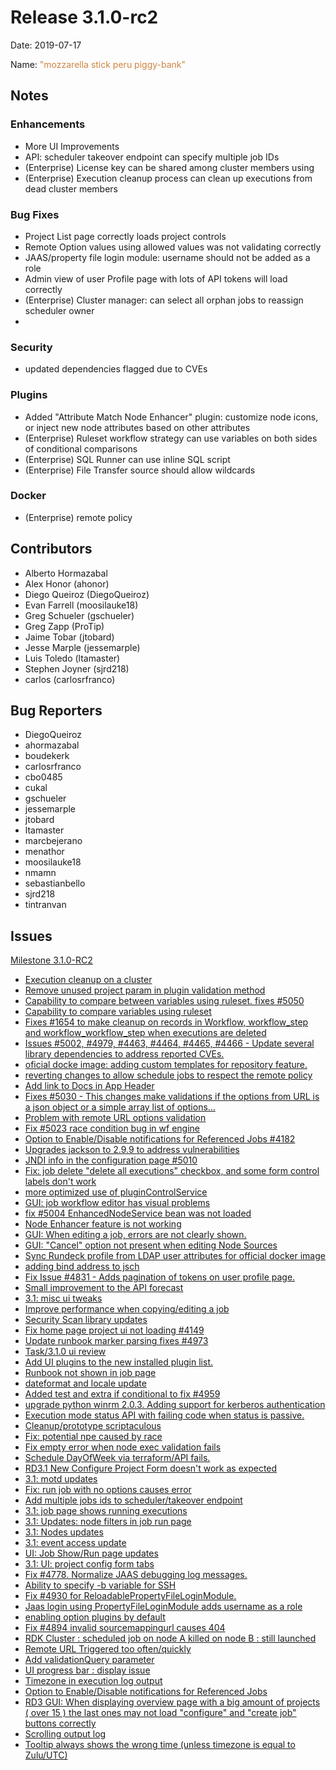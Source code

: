 Release 3.1.0-rc2
===========

Date: 2019-07-17

Name: <span style="color: peru"><span class="glyphicon glyphicon-piggy-bank"></span> "mozzarella stick peru piggy-bank"</span>

## Notes

### Enhancements

* More UI Improvements
* API: scheduler takeover endpoint can specify multiple job IDs
* (Enterprise) License key can be shared among cluster members using 
* (Enterprise) Execution cleanup process can clean up executions from dead cluster members
 
### Bug Fixes

* Project List page correctly loads project controls
* Remote Option values using allowed values was not validating correctly
* JAAS/property file login module: username should not be added as a role
* Admin view of user Profile page with lots of API tokens will load correctly
* (Enterprise) Cluster manager: can select all orphan jobs to reassign scheduler owner
* 

### Security

* updated dependencies flagged due to CVEs

### Plugins

* Added "Attribute Match Node Enhancer" plugin: customize node icons, or inject new node attributes based on other attributes
* (Enterprise) Ruleset workflow strategy can use variables on both sides of conditional comparisons
* (Enterprise) SQL Runner can use inline SQL script
* (Enterprise) File Transfer source should allow wildcards

### Docker

* (Enterprise) remote policy

## Contributors

* Alberto Hormazabal
* Alex Honor (ahonor)
* Diego Queiroz (DiegoQueiroz)
* Evan Farrell (moosilauke18)
* Greg Schueler (gschueler)
* Greg Zapp (ProTip)
* Jaime Tobar (jtobard)
* Jesse Marple (jessemarple)
* Luis Toledo (ltamaster)
* Stephen Joyner (sjrd218)
* carlos (carlosrfranco)

## Bug Reporters

* DiegoQueiroz
* ahormazabal
* boudekerk
* carlosrfranco
* cbo0485
* cukal
* gschueler
* jessemarple
* jtobard
* ltamaster
* marcbejerano
* menathor
* moosilauke18
* nmamn
* sebastianbello
* sjrd218
* tintranvan

## Issues

[Milestone 3.1.0-RC2](https://github.com/rundeck/rundeck/milestone/109)

* [Execution cleanup on a cluster](https://github.com/rundeck/rundeck/pull/5058)
* [Remove unused project param in plugin validation method ](https://github.com/rundeck/rundeck/pull/5054)
* [Capability to compare between variables using ruleset. fixes #5050 ](https://github.com/rundeck/rundeck/pull/5051)
* [Capability to compare variables using ruleset](https://github.com/rundeck/rundeck/issues/5050)
* [Fixes #1654 to make cleanup on records in Workflow, workflow_step and workflow_workflow_step when executions are deleted](https://github.com/rundeck/rundeck/pull/5049)
* [Issues #5002, #4979, #4463, #4464, #4465, #4466 - Update several library dependencies to address reported CVEs.](https://github.com/rundeck/rundeck/pull/5047)
* [oficial docke image: adding custom templates for repository feature.](https://github.com/rundeck/rundeck/pull/5040)
* [reverting changes to allow schedule jobs to respect the remote policy](https://github.com/rundeck/rundeck/pull/5033)
* [Add link to Docs in App Header](https://github.com/rundeck/rundeck/issues/5032)
* [Fixes #5030 - This changes make validations if the options from URL is a json object or a simple array list of options…](https://github.com/rundeck/rundeck/pull/5031)
* [Problem with remote URL options validation](https://github.com/rundeck/rundeck/issues/5030)
* [Fix #5023 race condition bug in wf engine](https://github.com/rundeck/rundeck/pull/5029)
* [Option to Enable/Disable notifications for Referenced Jobs #4182](https://github.com/rundeck/rundeck/pull/5026)
* [Upgrades jackson to 2.9.9 to address vulnerabilities](https://github.com/rundeck/rundeck/pull/5019)
* [JNDI info in the configuration page #5010](https://github.com/rundeck/rundeck/pull/5011)
* [Fix: job delete "delete all executions" checkbox, and some form control labels don't work](https://github.com/rundeck/rundeck/pull/5008)
* [more optimized use of pluginControlService](https://github.com/rundeck/rundeck/pull/5007)
* [GUI: job workflow editor has visual problems](https://github.com/rundeck/rundeck/issues/5006)
* [fix #5004 EnhancedNodeService bean was not loaded](https://github.com/rundeck/rundeck/pull/5005)
* [ Node Enhancer feature is not working](https://github.com/rundeck/rundeck/issues/5004)
* [GUI: When editing a job, errors are not clearly shown.](https://github.com/rundeck/rundeck/issues/5000)
* [GUI: "Cancel" option not present when editing Node Sources](https://github.com/rundeck/rundeck/issues/4999)
* [Sync Rundeck profile from LDAP user attributes for official docker image](https://github.com/rundeck/rundeck/pull/4995)
* [adding bind address to jsch](https://github.com/rundeck/rundeck/pull/4994)
* [Fix Issue #4831 - Adds pagination of tokens on user profile page.](https://github.com/rundeck/rundeck/pull/4990)
* [Small improvement to the API forecast](https://github.com/rundeck/rundeck/pull/4986)
* [3.1: misc ui tweaks](https://github.com/rundeck/rundeck/pull/4984)
* [Improve performance when copying/editing a job](https://github.com/rundeck/rundeck/pull/4980)
* [Security Scan library updates](https://github.com/rundeck/rundeck/issues/4979)
* [Fix home page project ui not loading #4149](https://github.com/rundeck/rundeck/pull/4977)
* [Update runbook marker parsing fixes #4973 ](https://github.com/rundeck/rundeck/pull/4976)
* [Task/3.1.0 ui review](https://github.com/rundeck/rundeck/pull/4975)
* [Add UI plugins to the new installed plugin list.](https://github.com/rundeck/rundeck/pull/4974)
* [Runbook not shown in job page](https://github.com/rundeck/rundeck/issues/4973)
* [dateformat and locale update](https://github.com/rundeck/rundeck/pull/4972)
* [Added test and extra if conditional to fix #4959](https://github.com/rundeck/rundeck/pull/4967)
* [upgrade python winrm 2.0.3. Adding support for kerberos authentication](https://github.com/rundeck/rundeck/pull/4966)
* [Execution mode status API with failing code when status is passive.](https://github.com/rundeck/rundeck/pull/4965)
* [Cleanup/prototype scriptaculous](https://github.com/rundeck/rundeck/pull/4963)
* [Fix: potential npe caused by race](https://github.com/rundeck/rundeck/pull/4962)
* [Fix empty error when node exec validation fails](https://github.com/rundeck/rundeck/pull/4961)
* [Schedule DayOfWeek via terraform/API fails.](https://github.com/rundeck/rundeck/issues/4959)
* [RD3.1 New Configure Project Form doesn't work as expected](https://github.com/rundeck/rundeck/issues/4958)
* [3.1: motd updates](https://github.com/rundeck/rundeck/pull/4957)
* [Fix: run job with no options causes error](https://github.com/rundeck/rundeck/pull/4956)
* [Add multiple jobs ids to scheduler/takeover endpoint](https://github.com/rundeck/rundeck/pull/4955)
* [3.1: job page shows running executions](https://github.com/rundeck/rundeck/pull/4952)
* [3.1: Updates: node filters in job run page](https://github.com/rundeck/rundeck/pull/4950)
* [3.1: Nodes updates](https://github.com/rundeck/rundeck/pull/4947)
* [3.1: event access update](https://github.com/rundeck/rundeck/pull/4946)
* [UI: Job Show/Run page updates](https://github.com/rundeck/rundeck/pull/4945)
* [3.1: UI: project config form tabs](https://github.com/rundeck/rundeck/pull/4935)
* [Fix #4778. Normalize JAAS debugging log messages.](https://github.com/rundeck/rundeck/pull/4933)
* [Ability to specify -b variable for SSH](https://github.com/rundeck/rundeck/issues/4932)
* [Fix #4930 for ReloadablePropertyFileLoginModule.](https://github.com/rundeck/rundeck/pull/4931)
* [Jaas login using PropertyFileLoginModule adds username as a role](https://github.com/rundeck/rundeck/issues/4930)
* [enabling option plugins by default](https://github.com/rundeck/rundeck/pull/4929)
* [Fix #4894 invalid sourcemappingurl causes 404](https://github.com/rundeck/rundeck/pull/4923)
* [RDK Cluster : scheduled job on node A killed on node B : still launched](https://github.com/rundeck/rundeck/issues/4916)
* [Remote URL Triggered too often/quickly](https://github.com/rundeck/rundeck/issues/4887)
* [Add validationQuery parameter](https://github.com/rundeck/rundeck/pull/4872)
* [UI progress bar : display issue](https://github.com/rundeck/rundeck/issues/4625)
* [Timezone in execution log output](https://github.com/rundeck/rundeck/issues/4486)
* [Option to Enable/Disable notifications for Referenced Jobs](https://github.com/rundeck/rundeck/issues/4182)
* [RD3 GUI: When displaying overview page with a big amount of projects ( over 15 ) the last ones may not load "configure" and  "create job" buttons correctly](https://github.com/rundeck/rundeck/issues/4149)
* [Scrolling output log](https://github.com/rundeck/rundeck/issues/4047)
* [Tooltip always shows the wrong time (unless timezone is equal to Zulu/UTC)](https://github.com/rundeck/rundeck/issues/3518)
